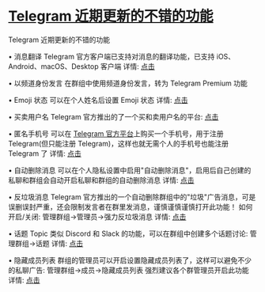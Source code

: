 # [Telegram 近期更新的不错的功能](https://github.com/myogg/meek/issues/25)

Telegram 近期更新的不错的功能

• 消息翻译
Telegram 官方客户端已支持对消息的翻译功能，已支持 iOS、Android、macOS、Desktop 客户端
详情: [点击](https://t.me/tgcnz/841)

• 以频道身份发言
在群组中使用频道身份发言，转为 Telegram Premium 功能

• Emoji 状态
可以在个人姓名后设置 Emoji 状态
详情: [点击](https://t.me/TelegramTips/359)

• 买卖用户名
Telegram 官方推出的了一个买和卖用户名的平台: [点击](https://fragment.com)

• 匿名手机号
可以在 [Telegram 官方平台](https://fragment.com/numbers)上购买一个手机号，用于注册 Telegram(但只能注册 Telegram)，这样也就无需个人的手机号也能注册 Telegram 了
详情: [点击](https://t.me/TelegramTips/363)

• 自动删除消息
可以在个人隐私设置中启用"自动删除消息"，启用后自己创建的私聊和群组会自动开启私聊和群组的自动删除消息
详情: [点击](https://t.me/TelegramTips/364)

• 反垃圾消息
Telegram 官方推出的一个自动删除群组中的"垃圾"广告消息，可是误删误封严重，还会限制发言者在群里发消息，谨慎谨慎谨慎打开此功能！
如何开启/关闭: 管理群组→管理员→强力反垃圾消息
详情: [点击](https://t.me/TelegramTips/365)

• 话题 Topic
类似 Discord 和 Slack 的功能，可以在群组中创建多个话题讨论: 管理群组→话题
详情: [点击](https://t.me/TGgeek/1417)

• 隐藏成员列表
群组的管理员可以开启设置隐藏成员列表了，这样可以避免不少的私聊广告: 管理群组→成员→隐藏成员列表
强烈建议各个群管理员开启此功能
详情: [点击](https://t.me/TelegramTips/375)

